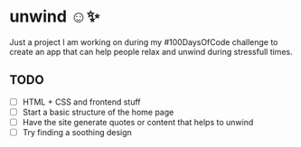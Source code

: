 # unwind ☺✨

Just a project I am working on during my #100DaysOfCode challenge to create an app that can help people relax and unwind during stressfull times.

## TODO

- [ ] HTML + CSS and frontend stuff
- [ ] Start a basic structure of the home page
- [ ] Have the site generate quotes or content that helps to unwind
- [ ] Try finding a soothing design
